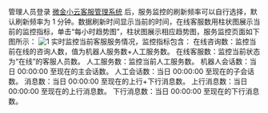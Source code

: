 管理人员登录 [微金小云客服管理系统](https://ics.webank.com) 后，服务监控的刷新频率可以自行选择，默认刷新频率为 1 分钟。数据刷新时间显示当前的时间，在线客服数用柱状图展示当前的监控指标，单击“每小时趋势图”，柱状图展示相应趋势图，服务监控页面如下图所示：
![1](http://imgcache.tcecqpoc.fsphere.cn/image/mc.qcloudimg.com/static/img/7a0be1d7fc1ce9bf78031155e832e2a2/image.png)
实时监控当前客服服务情况，监控指标包含：
在线咨询数：监控当前在线的咨询人数，值为机器人服务数+人工服务数。
在线客服数：监控当前状态为“在线”的客服人员数。
人工服务数：监控当前人工服务数。
机器人会话数：当日 00:00:00 至现在的主会话数。
人工会话数：当日 00:00:00 至现在的子会话数。
消息数：当日 00:00:00 至现在的上行+下行消息数。
上行消息数：当日 00:00:00 至现在的上行消息数。
下行消息数：当日 00:00:00 至现在的下行消息数。